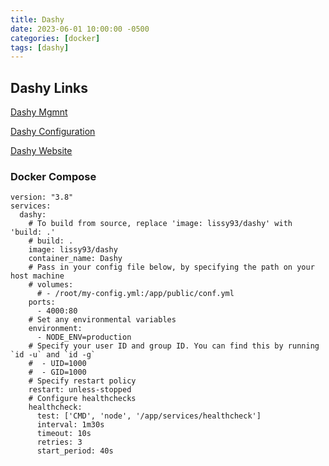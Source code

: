 ```yaml
---
title: Dashy
date: 2023-06-01 10:00:00 -0500
categories: [docker]
tags: [dashy]
---
```


## Dashy Links

[Dashy Mgmnt](https://github.com/Lissy93/dashy/blob/master/docs/management.md)

[Dashy Configuration](https://github.com/Lissy93/dashy/blob/master/docs/configuring.md)

[Dashy Website](https://dashy.to/)

### Docker Compose

```terminal
version: "3.8"
services:
  dashy:
    # To build from source, replace 'image: lissy93/dashy' with 'build: .'
    # build: .
    image: lissy93/dashy
    container_name: Dashy
    # Pass in your config file below, by specifying the path on your host machine
    # volumes:
      # - /root/my-config.yml:/app/public/conf.yml
    ports:
      - 4000:80
    # Set any environmental variables
    environment:
      - NODE_ENV=production
    # Specify your user ID and group ID. You can find this by running `id -u` and `id -g`
    #  - UID=1000
    #  - GID=1000
    # Specify restart policy
    restart: unless-stopped
    # Configure healthchecks
    healthcheck:
      test: ['CMD', 'node', '/app/services/healthcheck']
      interval: 1m30s
      timeout: 10s
      retries: 3
      start_period: 40s
```
